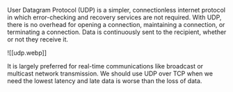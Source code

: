 User Datagram Protocol (UDP) is a simpler, connectionless internet protocol in which error-checking and recovery services are not required. With UDP, there is no overhead for opening a connection, maintaining a connection, or terminating a connection. Data is continuously sent to the recipient, whether or not they receive it.

![[udp.webp]]

It is largely preferred for real-time communications like broadcast or multicast network transmission. We should use UDP over TCP when we need the lowest latency and late data is worse than the loss of data.